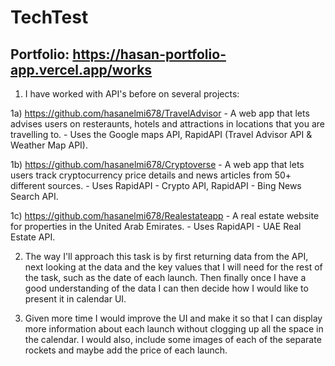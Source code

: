 # TechTest

## Portfolio: https://hasan-portfolio-app.vercel.app/works

1) I have worked with API's before on several projects:

  1a) https://github.com/hasanelmi678/TravelAdvisor - A web app that lets advises users on resteraunts, hotels and attractions in locations that you are         travelling to. - Uses the Google maps API, RapidAPI (Travel Advisor API & Weather Map API).
  
  1b) https://github.com/hasanelmi678/Cryptoverse - A web app that lets users track cryptocurrency price details and news articles from 50+ different             sources. - Uses RapidAPI - Crypto API, RapidAPI - Bing News Search API.
  
  1c) https://github.com/hasanelmi678/Realestateapp - A real estate website for properties in the United Arab Emirates.
      - Uses RapidAPI - UAE Real Estate API.
      
      
2) The way I'll approach this task is by first returning data from the API, next looking at the data and the key values that I will need for the rest of      the task, such as the date of each launch. Then finally once I have a good understanding of the data I can then decide how I would like to present it in    calendar UI.

3) Given more time I would improve the UI and make it so that I can display more information about each launch without clogging up all the space in the        calendar. I would also, include some images of each of the separate rockets and maybe add the price of each launch.
